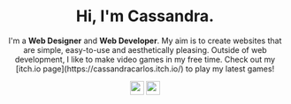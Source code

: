 <div align="center">

  <h1>Hi, I'm Cassandra.</h1>
  <p>I'm a <b>Web Designer</b> and <b>Web Developer</b>. My aim is to create websites that are simple, easy-to-use and aesthetically pleasing. Outside of web development, I like to make video games in my free time. Check out my [itch.io page](https://cassandracarlos.itch.io/) to play my latest games!</p>
  <a href="https://cassandracarlos.itch.io/"><img src="https://img.shields.io/badge/itch.io-%23E4405F.svg?&style=for-the-badge&logo=itch.io&logoColor=white" height=25 /></a> <!--<a href="https://cassandracarlos.com/"><img src="https://img.shields.io/badge/portfolio-%231DA1F2.svg?&style=for-the-badge&logo=wordpress&logoColor=white" height=25 /></a>--> <a href="https://www.linkedin.com/in/cassandracarlos/"><img src="https://img.shields.io/badge/linkedin-%230077B5.svg?&style=for-the-badge&logo=linkedin&logoColor=white" height=25 /></a>
  
</div>
